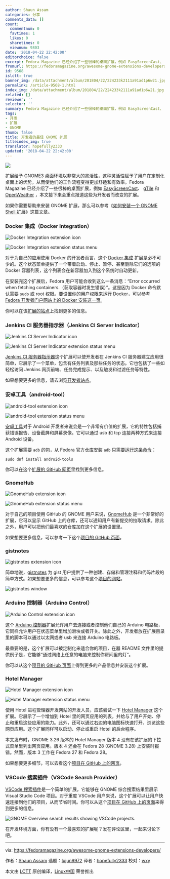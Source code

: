 ```yaml
---
author: Shaun Assam
categories: 分享
comments_data: []
count:
  commentnum: 0
  favtimes: 1
  likes: 0
  sharetimes: 0
  viewnum: 9803
date: '2018-04-22 22:42:00'
editorchoice: false
excerpt: Fedora Magazine 已经介绍了一些很棒的桌面扩展，例如 EasyScreenCast、 gTile 和 OpenWeather ，本文接下来会重点报道这些为开发者而改变的扩展。
fromurl: https://fedoramagazine.org/awesome-gnome-extensions-developers/
id: 9568
islctt: true
banner_img: /data/attachment/album/201804/22/224233k2111a91ad1p6w21.jpg
permalink: /article-9568-1.html
index_img: /data/attachment/album/201804/22/224233k2111a91ad1p6w21.jpg.thumb.jpg
related: []
reviewer: ''
selector: ''
summary: Fedora Magazine 已经介绍了一些很棒的桌面扩展，例如 EasyScreenCast、 gTile 和 OpenWeather ，本文接下来会重点报道这些为开发者而改变的扩展。
tags:
- 开发
- 扩展
- GNOME
thumb: false
title: 开发者的最佳 GNOME 扩展
titleindex_img: true
translator: hopefully2333
updated: '2018-04-22 22:42:00'
---
```


![](/data/attachment/album/201804/22/224233k2111a91ad1p6w21.jpg)


扩展给予 GNOME3 桌面环境以非常大的灵活性，这种灵活性赋予了用户在定制化桌面上的优势，从而使他们的工作流程变得更加舒适和有效率。Fedora Magazine 已经介绍了一些很棒的桌面扩展，例如 [EasyScreenCast](https://fedoramagazine.org/screencast-gnome-extension/)、 [gTile](https://fedoramagazine.org/must-have-gnome-extension-gtile/) 和 [OpenWeather](https://fedoramagazine.org/weather-updates-openweather-gnome-shell-extension/) ，本文接下来会重点报道这些为开发者而改变的扩展。


如果你需要帮助来安装 GNOME 扩展，那么可以参考《[如何安装一个 GNOME Shell 扩展](/article-9447-1.html)》这篇文章。


### Docker 集成（Docker Integration）


![Docker Integration extension icon](/data/attachment/album/201804/22/224233s32hgf18rf28oh6z.png)


![Docker Integration extension status menu](/data/attachment/album/201804/22/224234twfmtf42l4lmrrff.png)


对于为自己的应用使用 Docker 的开发者而言，这个 [Docker 集成](https://extensions.gnome.org/extension/1065/docker-status/) 扩展是必不可少的。这个状态菜单提供了一个带着启动、停止、暂停、甚至删除它们的选项的 Docker 容器列表，这个列表会在新容器加入到这个系统时自动更新。


在安装完这个扩展后，Fedora 用户可能会收到这么一条消息：“Error occurred when fetching containers.（获取容器时发生错误）”。这是因为 Docker 命令默认需要 `sudo` 或 root 权限。要设置你的用户权限来运行 Docker，可以参考 [Fedora 开发者门户网站上的 Docker 安装这一页](https://developer.fedoraproject.org/tools/docker/docker-installation.html)。


你可以在该[扩展的站点](https://github.com/gpouilloux/gnome-shell-extension-docker)上找到更多的信息。


### Jenkins CI 服务器指示器（Jenkins CI Server Indicator）


![Jenkins CI Server Indicator icon](/data/attachment/album/201804/22/224234xf8mka8u932k9k3z.png)


![Jenkins CI Server Indicator extension status menu](/data/attachment/album/201804/22/224235rb6gxj8x3w00b8wq.png)


[Jenkins CI 服务器指示器](https://extensions.gnome.org/extension/399/jenkins-ci-server-indicator/)这个扩展可以使开发者在 Jenkins CI 服务器建立应用很简单，它展示了一个菜单，包含有任务列表及那些任务的状态。它也包括了一些如轻松访问 Jenkins 网页前端、任务完成提示、以及触发和过滤任务等特性。


如果想要更多的信息，请去浏览[开发者站点](https://www.philipphoffmann.de/gnome-3-shell-extension-jenkins-ci-server-indicator/)。


### 安卓工具（android-tool）


![android-tool extension icon](/data/attachment/album/201804/22/224235dstousw232esxeg2.png)


![android-tool extension status menu](/data/attachment/album/201804/22/224236eejo9ew33quecbw3.png)


[安卓工具](https://extensions.gnome.org/extension/1232/android-tool/)对于 Android 开发者来说会是一个非常有价值的扩展，它的特性包括捕获错误报告、设备截屏和屏幕录像。它可以通过 usb 和 tcp 连接两种方式来连接 Android 设备。


这个扩展需要 `adb` 的包，从 Fedora 官方仓库安装 `adb` 只需要[运行这条命令](https://fedoramagazine.org/howto-use-sudo/)：



```
sudo dnf install android-tools

```

你可以在这个[扩展的 GitHub 网页](https://github.com/naman14/gnome-android-tool)里找到更多信息。


### GnomeHub


![GnomeHub extension icon](/data/attachment/album/201804/22/224236vphxca2oee2epcp2.png)


![GnomeHub extension status menu](/data/attachment/album/201804/22/224237rmwdamas7wa97w9n.png)


对于自己的项目使用 GitHub 的 GNOME 用户来说，[GnomeHub](https://extensions.gnome.org/extension/1263/gnomehub/) 是一个非常好的扩展，它可以显示 GitHub 上的仓库，还可以通知用户有新提交的拉取请求。除此之外，用户可以把他们最喜欢的仓库加在这个扩展的设置里。


如果想要更多信息，可以参考一下这个[项目的 GitHub 页面](https://github.com/lagartoflojo/gnomehub)。


### gistnotes


![gistnotes extension icon](/data/attachment/album/201804/22/224237myghfognfz8gqtaf.png)


简单地说，[gistnotes](https://extensions.gnome.org/extension/917/gistnotes/) 为 gist 用户提供了一种创建、存储和管理注释和代码片段的简单方式。如果想要更多的信息，可以参考这个[项目的网站](https://github.com/mohan43u/gistnotes)。


![gistnotes window](/data/attachment/album/201804/22/224237nz021k1ferymm0zn.png)


### Arduino 控制器（Arduino Control）


![Arduino Control extension icon](/data/attachment/album/201804/22/224238nekuv7e5lb8c83dk.png)


这个 [Arduino 控制器](https://extensions.gnome.org/extension/894/arduino-control/)扩展允许用户去连接或者控制他们自己的 Arduino 电路板，它同样允许用户在状态菜单里增加滑块或者开关。除此之外，开发者放在扩展目录里的脚本可以通过以太网或者 usb 来连接 Arduino 电路板。


最重要的是，这个扩展可以被定制化来适合你的项目，在器 README 文件里的提供例子是，它能够“通过网络上任意的电脑来控制你房间里的灯”。


你可以从这个[项目的 GitHub 页面](https://github.com/simonthechipmunk/arduinocontrol)上得到更多的产品信息并安装这个扩展。


### Hotel Manager


![Hotel Manager extension icon](/data/attachment/album/201804/22/224238e62yh6to4y654789.png)


![Hotel Manager extension status menu](/data/attachment/album/201804/22/224239ubjqqbspsmq9pms2.png)


使用 Hotel 进程管理器开发网站的开发人员，应该尝试一下 [Hotel Manager](https://extensions.gnome.org/extension/1285/hotel-manager/) 这个扩展。它展示了一个增加到 Hotel 里的网页应用的列表，并给与了用户开始、停止和重启这些应用的能力。此外，还可以通过右边的电脑图标快速打开、浏览这些网页应用。这个扩展同样可以启动、停止或重启 Hotel 的后台程序。


本文发布时，GNOME 3.26 版本的 Hotel Manager 版本 4 没有在该扩展的下拉式菜单里列出网页应用。版本 4 还会在 Fedora 28 (GNOME 3.28) 上安装时报错。然而，版本 3 工作在 Fedora 27 和 Fedora 28。


如果想要更多细节，可以去看这个[项目在 GitHub 上的网页](https://github.com/hardpixel/hotel-manager)。


### VSCode 搜索插件（VSCode Search Provider）


[VSCode 搜索插件](https://extensions.gnome.org/extension/1207/vscode-search-provider/)是一个简单的扩展，它能够在 GNOME 综合搜索结果里展示 Visual Studio Code 项目。对于重度 VSCode 用户来说，这个扩展可以让用户快速连接到他们的项目，从而节省时间。你可以从这个[项目在 GitHub 上的页面](https://github.com/jomik/vscode-search-provider)来得到更多的信息。


![GNOME Overview search results showing VSCode projects.](/data/attachment/album/201804/22/224240h7kpgkf3d775x3gk.png)


在开发环境方面，你有没有一个最喜欢的扩展呢？发在评论区里，一起来讨论下吧。




---


via: <https://fedoramagazine.org/awesome-gnome-extensions-developers/>


作者：[Shaun Assam](https://fedoramagazine.org/author/sassam/) 选题：[lujun9972](https://github.com/lujun9972) 译者：[hopefully2333](https://github.com/hopefully2333) 校对：[wxy](https://github.com/wxy)


本文由 [LCTT](https://github.com/LCTT/TranslateProject) 原创编译，[Linux中国](https://linux.cn/) 荣誉推出